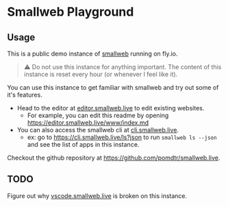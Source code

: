 # Smallweb Playground

## Usage

This is a public demo instance of [smallweb](https://smallweb.run) running on fly.io.

> ⚠️ Do not use this instance for anything important. The content of this instance is reset every hour (or whenever I feel like it).

You can use this instance to get familiar with smallweb and try out some of it's features.

- Head to the editor at [editor.smallweb.live](https://editor.smallweb.live) to edit existing websites.
  - For example, you can edit this readme by opening <https://editor.smallweb.live/www/index.md>
- You can also access the smallweb cli at [cli.smallweb.live](https://cli.smallweb.live).
  - ex: go to <https://cli.smallweb.live/ls?json> to run `smallweb ls --json` and see the list of apps in this instance.

Checkout the github repository at <https://github.com/pomdtr/smallweb.live>.

## TODO

Figure out why [vscode.smallweb.live](https://vscode.smallweb.live) is broken on this instance.
